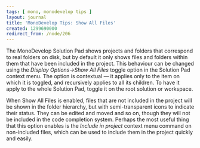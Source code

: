 ```yaml
---
tags: [ mono, monodevelop tips ]
layout: journal
title: 'MonoDevelop Tips: Show All Files'
created: 1299690000
redirect_from: /node/206
---
```

The MonoDevelop Solution Pad shows projects and folders that correspond to real
folders on disk, but by default it only shows files and folders within them that
have been included in the project. This behaviour can be changed using the
_Display Options->Show All Files_ toggle option in the Solution Pad context
menu.<!--break--> The option is contextual &mdash; it applies only to the item
on which it is toggled, and recursively applies to all its children. To have it
apply to the whole Solution Pad, toggle it on the root solution or workspace.

When Show All Files is enabled, files that are not included in the project will
be shown in the folder hierarchy, but with semi-transparent icons to indicate
their status. They can be edited and moved and so on, though they will not be
included in the code completion system. Perhaps the most useful thing that this
option enables is the _Include in project_ context menu command on non-included
files, which can be used to include them in the project quickly and easily.
